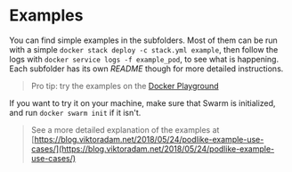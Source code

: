 # Examples

You can find simple examples in the subfolders. Most of them can be run with a simple `docker stack deploy -c stack.yml example`, then follow the logs with `docker service logs -f example_pod`, to see what is happening. Each subfolder has its own *README* though for more detailed instructions.

> Pro tip: try the examples on the [Docker Playground](https://labs.play-with-docker.com/)

If you want to try it on your machine, make sure that Swarm is initialized, and run `docker swarm init` if it isn't.

> See a more detailed explanation of the examples at [https://blog.viktoradam.net/2018/05/24/podlike-example-use-cases/](https://blog.viktoradam.net/2018/05/24/podlike-example-use-cases/)
